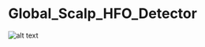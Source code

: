 # Global_Scalp_HFO_Detector
![alt text]([http://url/to/img.png](https://github.com/mossdet/Global_Scalp_HFO_Detector/blob/main/Images/EEG_Review_Wdw.png)https://github.com/mossdet/Global_Scalp_HFO_Detector/blob/main/Images/EEG_Review_Wdw.png)
